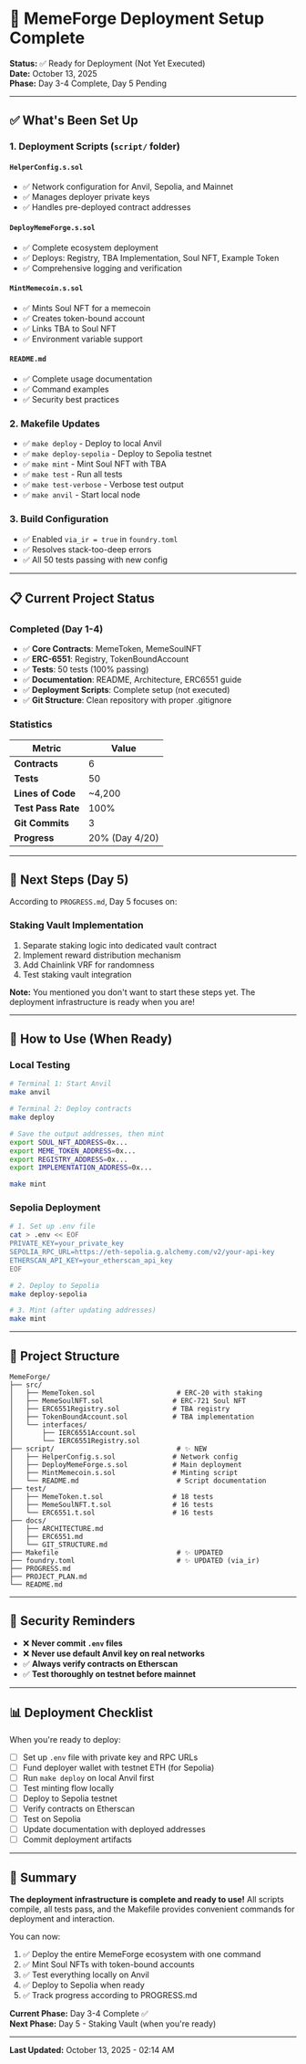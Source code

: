# 🚀 MemeForge Deployment Setup Complete

**Status:** ✅ Ready for Deployment (Not Yet Executed)  
**Date:** October 13, 2025  
**Phase:** Day 3-4 Complete, Day 5 Pending

---

## ✅ What's Been Set Up

### 1. **Deployment Scripts** (`script/` folder)

#### `HelperConfig.s.sol`
- ✅ Network configuration for Anvil, Sepolia, and Mainnet
- ✅ Manages deployer private keys
- ✅ Handles pre-deployed contract addresses

#### `DeployMemeForge.s.sol`
- ✅ Complete ecosystem deployment
- ✅ Deploys: Registry, TBA Implementation, Soul NFT, Example Token
- ✅ Comprehensive logging and verification

#### `MintMemecoin.s.sol`
- ✅ Mints Soul NFT for a memecoin
- ✅ Creates token-bound account
- ✅ Links TBA to Soul NFT
- ✅ Environment variable support

#### `README.md`
- ✅ Complete usage documentation
- ✅ Command examples
- ✅ Security best practices

### 2. **Makefile Updates**
- ✅ `make deploy` - Deploy to local Anvil
- ✅ `make deploy-sepolia` - Deploy to Sepolia testnet
- ✅ `make mint` - Mint Soul NFT with TBA
- ✅ `make test` - Run all tests
- ✅ `make test-verbose` - Verbose test output
- ✅ `make anvil` - Start local node

### 3. **Build Configuration**
- ✅ Enabled `via_ir = true` in `foundry.toml`
- ✅ Resolves stack-too-deep errors
- ✅ All 50 tests passing with new config

---

## 📋 Current Project Status

### Completed (Day 1-4)
- ✅ **Core Contracts**: MemeToken, MemeSoulNFT
- ✅ **ERC-6551**: Registry, TokenBoundAccount
- ✅ **Tests**: 50 tests (100% passing)
- ✅ **Documentation**: README, Architecture, ERC6551 guide
- ✅ **Deployment Scripts**: Complete setup (not executed)
- ✅ **Git Structure**: Clean repository with proper .gitignore

### Statistics
| Metric | Value |
|--------|-------|
| **Contracts** | 6 |
| **Tests** | 50 |
| **Lines of Code** | ~4,200 |
| **Test Pass Rate** | 100% |
| **Git Commits** | 3 |
| **Progress** | 20% (Day 4/20) |

---

## 🎯 Next Steps (Day 5)

According to `PROGRESS.md`, Day 5 focuses on:

### Staking Vault Implementation
1. Separate staking logic into dedicated vault contract
2. Implement reward distribution mechanism
3. Add Chainlink VRF for randomness
4. Test staking vault integration

**Note:** You mentioned you don't want to start these steps yet. The deployment infrastructure is ready when you are!

---

## 🔧 How to Use (When Ready)

### Local Testing

```bash
# Terminal 1: Start Anvil
make anvil

# Terminal 2: Deploy contracts
make deploy

# Save the output addresses, then mint
export SOUL_NFT_ADDRESS=0x...
export MEME_TOKEN_ADDRESS=0x...
export REGISTRY_ADDRESS=0x...
export IMPLEMENTATION_ADDRESS=0x...

make mint
```

### Sepolia Deployment

```bash
# 1. Set up .env file
cat > .env << EOF
PRIVATE_KEY=your_private_key
SEPOLIA_RPC_URL=https://eth-sepolia.g.alchemy.com/v2/your-api-key
ETHERSCAN_API_KEY=your_etherscan_api_key
EOF

# 2. Deploy to Sepolia
make deploy-sepolia

# 3. Mint (after updating addresses)
make mint
```

---

## 📁 Project Structure

```
MemeForge/
├── src/
│   ├── MemeToken.sol                    # ERC-20 with staking
│   ├── MemeSoulNFT.sol                 # ERC-721 Soul NFT
│   ├── ERC6551Registry.sol             # TBA registry
│   ├── TokenBoundAccount.sol           # TBA implementation
│   └── interfaces/
│       ├── IERC6551Account.sol
│       └── IERC6551Registry.sol
├── script/                              # ✨ NEW
│   ├── HelperConfig.s.sol              # Network config
│   ├── DeployMemeForge.s.sol           # Main deployment
│   ├── MintMemecoin.s.sol              # Minting script
│   └── README.md                        # Script documentation
├── test/
│   ├── MemeToken.t.sol                 # 18 tests
│   ├── MemeSoulNFT.t.sol               # 16 tests
│   └── ERC6551.t.sol                   # 16 tests
├── docs/
│   ├── ARCHITECTURE.md
│   ├── ERC6551.md
│   └── GIT_STRUCTURE.md
├── Makefile                             # ✨ UPDATED
├── foundry.toml                         # ✨ UPDATED (via_ir)
├── PROGRESS.md
├── PROJECT_PLAN.md
└── README.md
```

---

## 🔐 Security Reminders

- ❌ **Never commit `.env` files**
- ❌ **Never use default Anvil key on real networks**
- ✅ **Always verify contracts on Etherscan**
- ✅ **Test thoroughly on testnet before mainnet**

---

## 📊 Deployment Checklist

When you're ready to deploy:

- [ ] Set up `.env` file with private key and RPC URLs
- [ ] Fund deployer wallet with testnet ETH (for Sepolia)
- [ ] Run `make deploy` on local Anvil first
- [ ] Test minting flow locally
- [ ] Deploy to Sepolia testnet
- [ ] Verify contracts on Etherscan
- [ ] Test on Sepolia
- [ ] Update documentation with deployed addresses
- [ ] Commit deployment artifacts

---

## 🎉 Summary

**The deployment infrastructure is complete and ready to use!** All scripts compile, all tests pass, and the Makefile provides convenient commands for deployment and interaction.

You can now:
1. ✅ Deploy the entire MemeForge ecosystem with one command
2. ✅ Mint Soul NFTs with token-bound accounts
3. ✅ Test everything locally on Anvil
4. ✅ Deploy to Sepolia when ready
5. ✅ Track progress according to PROGRESS.md

**Current Phase:** Day 3-4 Complete ✅  
**Next Phase:** Day 5 - Staking Vault (when you're ready)

---

**Last Updated:** October 13, 2025 - 02:14 AM
